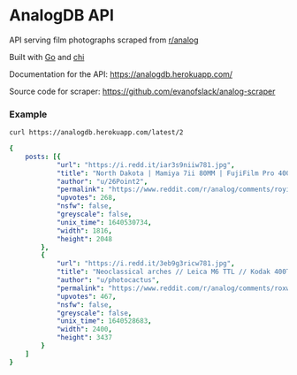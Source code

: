 # AnalogDB API

API serving film photographs scraped from [r/analog](https://www.reddit.com/r/analog/)

Built with [Go](https://go.dev/) and [chi](https://github.com/go-chi/chi)

Documentation for the API: https://analogdb.herokuapp.com/

Source code for scraper: https://github.com/evanofslack/analog-scraper

### Example

```bash
curl https://analogdb.herokuapp.com/latest/2
```

```yaml
{
    posts: [{
            "url": "https://i.redd.it/iar3s9niiw781.jpg",
            "title": "North Dakota | Mamiya 7ii 80MM | FujiFilm Pro 400H",
            "author": "u/26Point2",
            "permalink": "https://www.reddit.com/r/analog/comments/royi2l/north_dakota_mamiya_7ii_80mm_fujifilm_pro_400h/",
            "upvotes": 268,
            "nsfw": false,
            "greyscale": false,
            "unix_time": 1640530734,
            "width": 1816,
            "height": 2048
        },
        {
            "url": "https://i.redd.it/3eb9g3ricw781.jpg",
            "title": "Neoclassical arches // Leica M6 TTL // Kodak 400TX",
            "author": "u/photocactus",
            "permalink": "https://www.reddit.com/r/analog/comments/roxwa0/neoclassical_arches_leica_m6_ttl_kodak_400tx/",
            "upvotes": 467,
            "nsfw": false,
            "greyscale": false,
            "unix_time": 1640528683,
            "width": 2400,
            "height": 3437
        }
    ]
}
```
